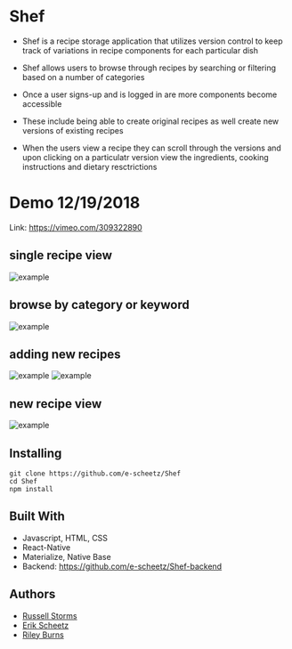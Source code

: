 # Shef #

* Shef is a recipe storage application that utilizes version control to keep track of variations in recipe components for each particular dish

* Shef allows users to browse through recipes by searching or filtering based on a number of categories

* Once a user signs-up and is logged in are more components become accessible

* These include being able to create original recipes as well create new versions of existing recipes

* When the users view a recipe they can scroll through the versions and upon clicking on a particulatr version view the ingredients, cooking instructions and dietary resctrictions


# Demo 12/19/2018

Link: https://vimeo.com/309322890


## single recipe view
![example](./screenshots/single-recipe-view.png)


## browse by category or keyword
![example](./screenshots/search-by-keyword.png)


## adding new recipes
![example](./screenshots/new-recipe-form.png)
![example](./screenshots/new-recipe-form-pt2.png)


## new recipe view
![example](./screenshots/added-recipe-view.png)


## Installing

```
git clone https://github.com/e-scheetz/Shef
cd Shef
npm install
```

## Built With

* Javascript, HTML, CSS
* React-Native
* Materialize, Native Base
* Backend: https://github.com/e-scheetz/Shef-backend

## Authors

* [Russell Storms](https://github.com/rstorms90)
* [Erik Scheetz](https://github.com/e-scheetz)
* [Riley Burns](https://github.com/rileyburns345)
